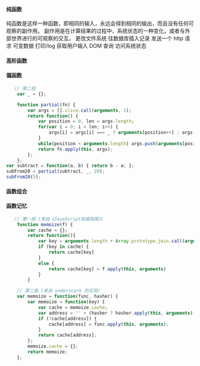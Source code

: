 #### 纯函数
>
  纯函数是这样一种函数，即相同的输入，永远会得到相同的输出，而且没有任何可观察的副作用。 
  副作用是在计算结果的过程中，系统状态的一种变化，或者与外部世界进行的可观察的交互。
    更改文件系统
    往数据库插入记录
    发送一个 http 请求
    可变数据
    打印/log
    获取用户输入
    DOM 查询
    访问系统状态
>

#### 高阶函数 
#### 偏函数
```js
   // 第二版
    var _ = {};

    function partial(fn) {
        var args = [].slice.call(arguments, 1);
        return function() {
            var position = 0, len = args.length;
            for(var i = 0; i < len; i++) {
                args[i] = args[i] === _ ? arguments[position++] : args[i]
            }
            while(position < arguments.length) args.push(arguments[position++]);
            return fn.apply(this, args);
        };
    };
var subtract = function(a, b) { return b - a; };
subFrom20 = partial(subtract, _, 20);
subFrom20(5);
```
#### 函数组合
#### 函数记忆
```js
   // 第一版 (来自《JavaScript权威指南》)
    function memoize(f) {
        var cache = {};
        return function(){
            var key = arguments.length + Array.prototype.join.call(arguments, ",");
            if (key in cache) {
                return cache[key]
            }
            else {
                return cache[key] = f.apply(this, arguments)
            }
        }
```
```js
    // 第二版 (来自 underscore 的实现)
    var memoize = function(func, hasher) {
        var memoize = function(key) {
            var cache = memoize.cache;
            var address = '' + (hasher ? hasher.apply(this, arguments) : key);
            if (!cache[address]) {
                cache[address] = func.apply(this, arguments);
            }
            return cache[address];
        };
        memoize.cache = {};
        return memoize;
    };
```